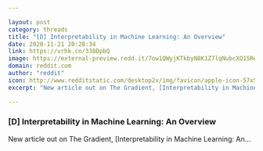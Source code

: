 ```yaml
---

layout: post
category: threads
title: "[D] Interpretability in Machine Learning: An Overview"
date: 2020-11-21 20:28:34
link: https://vrhk.co/338DpbQ
image: https://external-preview.redd.it/7ow1QWyjKTkbyN8K1Z7lqNubcXQ1SRei2H05pytGJNE.jpg?width=750&height=392.670157068&auto=webp&crop=750:392.670157068,smart&s=03b6fa320c8618ce77a84b6ccc0b081ed762b459
domain: reddit.com
author: "reddit"
icon: http://www.redditstatic.com/desktop2x/img/favicon/apple-icon-57x57.png
excerpt: "New article out on The Gradient, [Interpretability in Machine Learning: An..."

---
```


### [D] Interpretability in Machine Learning: An Overview

New article out on The Gradient, [Interpretability in Machine Learning: An...